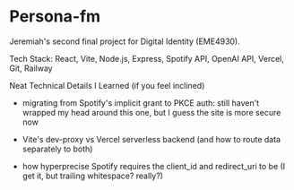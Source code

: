 # Persona-fm 

Jeremiah's second final project for Digital Identity (EME4930).

Tech Stack: React, Vite, Node.js, Express, Spotify API, OpenAI API, Vercel, Git, Railway 

Neat Technical Details I Learned (if you feel inclined)
- migrating from Spotify's implicit grant to PKCE auth: still haven't wrapped my head around
this one, but I guess the site is more secure now 

- Vite's dev-proxy vs Vercel serverless backend (and how to route data separately to both)

- how hyperprecise Spotify requires the client_id and redirect_uri to be (I get it, but trailing whitespace? really?)

